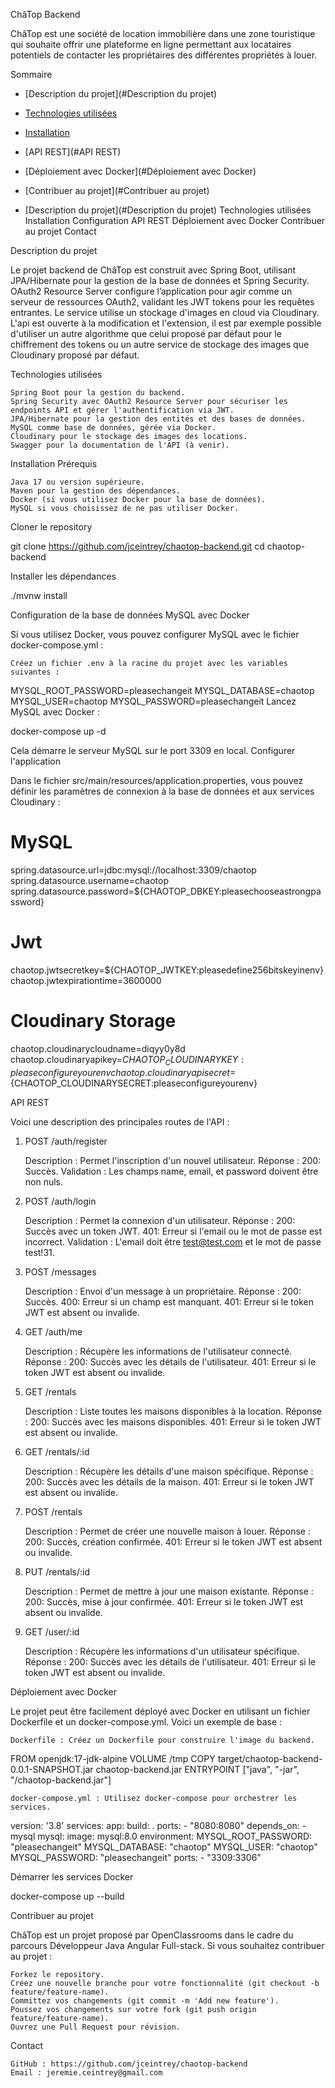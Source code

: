 ChâTop Backend

ChâTop est une société de location immobilière dans une zone touristique qui souhaite offrir une plateforme en ligne permettant aux locataires potentiels de contacter les propriétaires des différentes propriétés à louer.

Sommaire

- [Description du projet](#Description du projet)
- [Technologies utilisées](#technologies-utilisées)
- [Installation](#installation)
- [API REST](#API REST)
- [Déploiement avec Docker](#Déploiement avec Docker)
- [Contribuer au projet](#Contribuer au projet)


- [Description du projet](#Description du projet)
    Technologies utilisées
    Installation
    Configuration
    API REST
    Déploiement avec Docker
    Contribuer au projet
    Contact

Description du projet

Le projet backend de ChâTop est construit avec Spring Boot, utilisant JPA/Hibernate pour la gestion de la base de données et Spring Security. OAuth2 Resource Server configure l’application pour agir comme un serveur de ressources OAuth2, validant les JWT tokens pour les requêtes entrantes. Le service utilise un stockage d'images en cloud via Cloudinary.
L'api est ouverte à la modification et l'extension, il est par exemple possible d'utiliser un autre algorithme que celui proposé par défaut pour le chiffrement des tokens ou un autre service de stockage des images que Cloudinary proposé par défaut.

Technologies utilisées

    Spring Boot pour la gestion du backend.
    Spring Security avec OAuth2 Resource Server pour sécuriser les endpoints API et gérer l'authentification via JWT.
    JPA/Hibernate pour la gestion des entités et des bases de données.
    MySQL comme base de données, gérée via Docker.
    Cloudinary pour le stockage des images des locations.
    Swagger pour la documentation de l'API (à venir).

Installation
Prérequis

    Java 17 ou version supérieure.
    Maven pour la gestion des dépendances.
    Docker (si vous utilisez Docker pour la base de données).
    MySQL si vous choisissez de ne pas utiliser Docker.

Cloner le repository

git clone https://github.com/jceintrey/chaotop-backend.git
cd chaotop-backend

Installer les dépendances

./mvnw install

Configuration de la base de données MySQL avec Docker

Si vous utilisez Docker, vous pouvez configurer MySQL avec le fichier docker-compose.yml :

    Créez un fichier .env à la racine du projet avec les variables suivantes :
MYSQL_ROOT_PASSWORD=pleasechangeit
MYSQL_DATABASE=chaotop
MYSQL_USER=chaotop
MYSQL_PASSWORD=pleasechangeit
    Lancez MySQL avec Docker :

docker-compose up -d

Cela démarre le serveur MySQL sur le port 3309 en local.
Configurer l'application

Dans le fichier src/main/resources/application.properties, vous pouvez définir les paramètres de connexion à la base de données et aux services Cloudinary :

# MySQL
spring.datasource.url=jdbc:mysql://localhost:3309/chaotop
spring.datasource.username=chaotop
spring.datasource.password=${CHAOTOP_DBKEY:pleasechooseastrongpassword}

# Jwt
chaotop.jwtsecretkey=${CHAOTOP_JWTKEY:pleasedefine256bitskeyinenv}
chaotop.jwtexpirationtime=3600000

# Cloudinary Storage
chaotop.cloudinarycloudname=diqyy0y8d
chaotop.cloudinaryapikey=${CHAOTOP_CLOUDINARYKEY:pleaseconfigureyourenv}
chaotop.cloudinaryapisecret=${CHAOTOP_CLOUDINARYSECRET:pleaseconfigureyourenv}

API REST

Voici une description des principales routes de l'API :
1. POST /auth/register

    Description : Permet l'inscription d'un nouvel utilisateur.
    Réponse :
        200: Succès.
        Validation : Les champs name, email, et password doivent être non nuls.

2. POST /auth/login

    Description : Permet la connexion d'un utilisateur.
    Réponse :
        200: Succès avec un token JWT.
        401: Erreur si l'email ou le mot de passe est incorrect.
        Validation : L'email doit être test@test.com et le mot de passe test!31.

3. POST /messages

    Description : Envoi d'un message à un propriétaire.
    Réponse :
        200: Succès.
        400: Erreur si un champ est manquant.
        401: Erreur si le token JWT est absent ou invalide.

4. GET /auth/me

    Description : Récupère les informations de l'utilisateur connecté.
    Réponse :
        200: Succès avec les détails de l'utilisateur.
        401: Erreur si le token JWT est absent ou invalide.

5. GET /rentals

    Description : Liste toutes les maisons disponibles à la location.
    Réponse :
        200: Succès avec les maisons disponibles.
        401: Erreur si le token JWT est absent ou invalide.

6. GET /rentals/:id

    Description : Récupère les détails d'une maison spécifique.
    Réponse :
        200: Succès avec les détails de la maison.
        401: Erreur si le token JWT est absent ou invalide.

7. POST /rentals

    Description : Permet de créer une nouvelle maison à louer.
    Réponse :
        200: Succès, création confirmée.
        401: Erreur si le token JWT est absent ou invalide.

8. PUT /rentals/:id

    Description : Permet de mettre à jour une maison existante.
    Réponse :
        200: Succès, mise à jour confirmée.
        401: Erreur si le token JWT est absent ou invalide.

9. GET /user/:id

    Description : Récupère les informations d'un utilisateur spécifique.
    Réponse :
        200: Succès avec les détails de l'utilisateur.
        401: Erreur si le token JWT est absent ou invalide.

Déploiement avec Docker

Le projet peut être facilement déployé avec Docker en utilisant un fichier Dockerfile et un docker-compose.yml. Voici un exemple de base :

    Dockerfile : Créez un Dockerfile pour construire l'image du backend.

FROM openjdk:17-jdk-alpine
VOLUME /tmp
COPY target/chaotop-backend-0.0.1-SNAPSHOT.jar chaotop-backend.jar
ENTRYPOINT ["java", "-jar", "/chaotop-backend.jar"]

    docker-compose.yml : Utilisez docker-compose pour orchestrer les services.

version: '3.8'
services:
  app:
    build: .
    ports:
      - "8080:8080"
    depends_on:
      - mysql
  mysql:
    image: mysql:8.0
    environment:
      MYSQL_ROOT_PASSWORD: "pleasechangeit"
      MYSQL_DATABASE: "chaotop"
      MYSQL_USER: "chaotop"
      MYSQL_PASSWORD: "pleasechangeit"
    ports:
      - "3309:3306"

Démarrer les services Docker

docker-compose up --build

Contribuer au projet

ChâTop est un projet proposé par OpenClassrooms dans le cadre du parcours Développeur Java Angular Full-stack. Si vous souhaitez contribuer au projet :

    Forkez le repository.
    Créez une nouvelle branche pour votre fonctionnalité (git checkout -b feature/feature-name).
    Committez vos changements (git commit -m 'Add new feature').
    Poussez vos changements sur votre fork (git push origin feature/feature-name).
    Ouvrez une Pull Request pour révision.

Contact

    GitHub : https://github.com/jceintrey/chaotop-backend
    Email : jeremie.ceintrey@gmail.com
